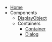 * [Home](/)
* Components
	* [DisplayObject](Components/DisplayObject.md)
	* Containers
		* [Container](Components/Container.md)
		* [Dialog](Components/Dialog.md)